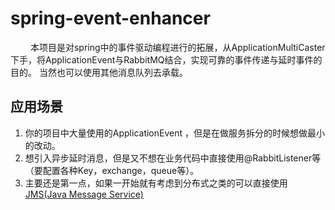 # spring-event-enhancer
&emsp;&emsp; 本项目是对spring中的事件驱动编程进行的拓展，从ApplicationMultiCaster下手，将ApplicationEvent与RabbitMQ结合，实现可靠的事件传递与延时事件的目的。
当然也可以使用其他消息队列去承载。

## 应用场景

1. 你的项目中大量使用的ApplicationEvent ，但是在做服务拆分的时候想做最小的改动。
2. 想引入异步延时消息，但是又不想在业务代码中直接使用@RabbitListener等（要配置各种Key，exchange，queue等）。
3. 主要还是第一点，如果一开始就有考虑到分布式之类的可以直接使用[JMS(Java Message Service)](https://zh.wikipedia.org/wiki/Java%E6%B6%88%E6%81%AF%E6%9C%8D%E5%8A%A1)